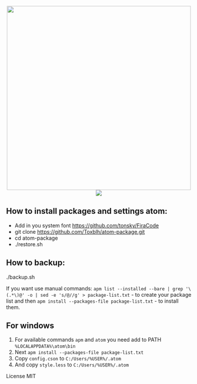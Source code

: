 
<p align="center">
  <img src="https://cloud.githubusercontent.com/assets/2198153/23770876/f4718ed4-0525-11e7-82df-c3b899c4adcd.png" width="500px">
  <img src="https://cloud.githubusercontent.com/assets/2198153/23771045/9205992e-0526-11e7-94ef-bda214b852d8.png">
</p>

## How to install packages and settings atom:
* Add in you system font https://github.com/tonsky/FiraCode
* git clone https://github.com/Toxblh/atom-package.git
* cd atom-package
* ./restore.sh

## How to backup:
./backup.sh

If you want use manual commands:
```apm list --installed --bare | grep '\(.*\)@' -o | sed -e 's/@//g' > package-list.txt``` - to create your package list and then
```apm install --packages-file package-list.txt``` - to install them.

## For windows
1. For available commands ```apm``` and ```atom``` you need add to PATH ```%LOCALAPPDATA%\atom\bin```
2. Next ```apm install --packages-file package-list.txt```
3. Copy ```config.cson``` to ```C:/Users/%USER%/.atom```
4. And copy ```style.less``` to ```C:/Users/%USER%/.atom```

License MIT
